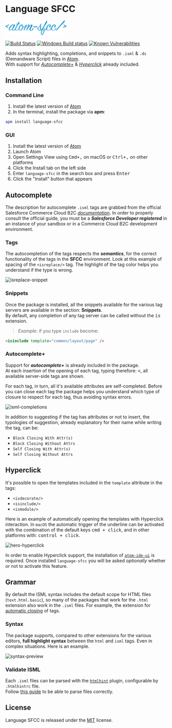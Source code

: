 # Language SFCC

<img
    alt="Atom SFCC"
    width="190px"
    src="https://raw.githubusercontent.com/matteobertoldo/language-sfcc/assets/ui/atom-sfcc.svg?sanitize=true"
/>

[![Build Status](https://img.shields.io/travis/matteobertoldo/language-sfcc.svg)](https://travis-ci.org/matteobertoldo/language-sfcc) [![Windows Build status](https://ci.appveyor.com/api/projects/status/bxsl40wyjcuxaa2g?svg=true)](https://ci.appveyor.com/project/matteobertoldo/language-sfcc) [![Known Vulnerabilities](https://snyk.io/test/github/matteobertoldo/language-sfcc/badge.svg?targetFile=package.json)](https://snyk.io/test/github/matteobertoldo/language-sfcc?targetFile=package.json)

Adds syntax highlighting, completions, and snippets to `.isml` &amp; `.ds` (Demandware Script) files in [Atom](https://atom.io). <br>
With support for [_Autocomplete+_](https://github.com/atom/autocomplete-plus) &amp; [_Hyperclick_](https://github.com/facebookarchive/atom-ide-ui/tree/master/modules/atom-ide-ui/pkg/hyperclick) already included.

## Installation

### Command Line

1.  Install the latest version of [Atom](https://atom.io)
2.  In the terminal, install the package via **apm**:

```sh
apm install language-sfcc
```

### GUI

1.  Install the latest version of [Atom](https://atom.io)
2.  Launch Atom
3.  Open Settings View using <kbd>Cmd+,</kbd> on macOS or <kbd>Ctrl+,</kbd> on other platforms
4.  Click the Install tab on the left side
5.  Enter `language-sfcc` in the search box and press <kbd>Enter</kbd>
6.  Click the "Install" button that appears

## Autocomplete

The description for autocomplete `.isml` tags are grabbed from the official Salesforce Commerce Cloud B2C [_documentation_](https://documentation.b2c.commercecloud.salesforce.com/DOC2/index.jsp). In order to properly consult the official guide, you must be a _**Salesforce Developer registered**_ in an instance of your sandbox or in a Commerce Cloud B2C development environment.

### Tags

The autocompletion of the tags respects the _**semantics**_, for the correct functionality of the tags in the **SFCC** environment.
Look at this example of spacing of the `<isreplace/>` tag. The highlight of the tag color helps you understand if the type is wrong.

![isreplace-snippet](https://user-images.githubusercontent.com/15775323/74118089-431a0380-4bba-11ea-9f6a-7df6b7e72129.gif)

### Snippets

Once the package is installed, all the snippets available for the various tag servers are available in the section: **Snippets**. <br>
By default, any completion of any tag server can be called without the <kbd>is</kbd> extension.

> _Example_: if you type `include` become:

```html
<isinclude template="common/layout/page" />
```

### Autocomplete+

Support for **_autocomplete+_** is already included in the package. <br>
At each insertion of the opening of each tag, typing therefore: <kbd>&lt;</kbd>, all available server-side tags are shown.

For each tag, in turn, all it's available attributes are self-completed. Before you can close each tag the package helps you understand which type of closure to respect for each tag, thus avoiding syntax errors.

![isml-completions](https://user-images.githubusercontent.com/15775323/74117784-1c0f0200-4bb9-11ea-8fac-786e5d5acaf5.gif)

In addition to suggesting if the tag has attributes or not to insert, the typologies of suggestion, already explanatory for their name while writing the tag, can be:

-   `Block Closing With Attr(s)`
-   `Block Closing Without Attrs`
-   `Self Closing With Attr(s)`
-   `Self Closing Without Attrs`

## Hyperclick

It's possible to open the templates included in the `template` attribute in the tags:

-   `<isdecorate/>`
-   `<isinclude/>`
-   `<ismodule/>`

Here is an example of automatically opening the templates with Hyperclick interaction.
In `macOS` the automatic trigger of the underline can be activated with the combination of the default keys <kbd>cmd + click</kbd>, and in other platforms with: <kbd>control + click</kbd>.

![hero-hyperclick](https://user-images.githubusercontent.com/15775323/83434621-1cb6f700-a43b-11ea-8572-ebe27c51894a.gif)

In order to enable Hyperclick support, the installation of [`atom-ide-ui`](https://atom.io/packages/atom-ide-ui) is required. Once installed `language-sfcc` you will be asked _optionally_ whether or not to activate this feature.

## Grammar

By default the ISML syntax includes the default scope for HTML files (`text.html.basic`), so many of the packages that work for the `.html` extension also work in the `.isml` files. For example, the extension for [automatic closing](https://atom.io/packages/autoclose-html-plus) of tags.

### Syntax

The package supports, compared to other extensions for the various editors, **full highlight syntax** between the `html` and `isml` tags. Even in complex situations. Here is an example.

![syntax-preview](https://user-images.githubusercontent.com/15775323/74107063-9a918280-4b6c-11ea-8f1b-df9479cd6910.png)

### Validate ISML

Each `.isml` files can be parsed with the [`htmlhint`](https://github.com/htmlhint/HTMLHint) plugin, configurable by `.htmlhintrc` file. <br>
Follow [this guide](https://github.com/matteobertoldo/language-sfcc/wiki/Setup-for-parse-ISML-files-with-htmlhint) to be able to parse files correctly.

## License

Language SFCC is released under the [MIT](https://github.com/matteobertoldo/language-sfcc/blob/master/LICENSE) license.
